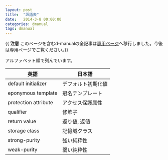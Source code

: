```yaml
---
layout: post
title:  "訳語表"
date:   2014-3-8 00:00:00
categories: dmanual
tags: dmanual
---
```


{{ **注意** このページを含むd-manualの全記事は[専用ページ](https://k3kaimu.github.io/dmanual/)へ移行しました。今後は専用ページでご覧ください。}}

アルファベット順で列んでいます。

英語|日本語
----|-----
default initializer|デフォルト初期化値
eponymous template|冠名テンプレート
protection attribute|アクセス保護属性
qualifier|修飾子
return value|返り値, 返値
storage class|記憶域クラス
strong-purity|強い純粋性
weak-purity|弱い純粋性
